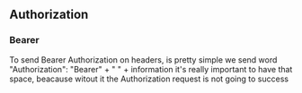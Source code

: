 ## Authorization

### Bearer

To send Bearer Authorization on headers, is pretty simple
we send word "Authorization": "Bearer" + " " + information
it's really important to have that space, beacause witout
it the Authorization request is not going to success
